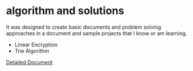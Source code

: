 # algorithm and solutions

It was designed to create basic documents and problem solving approaches in a document and sample projects that I know or am learning.

* Linear Encryption
* Trie Algorithm

[Detailed Document](https://yusufcakal.gitbooks.io/algoritmalar-ve-yaklasimlar/content/)
